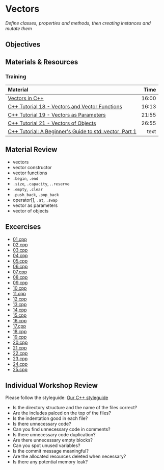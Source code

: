# Vectors
*Define classes, properties and methods, then creating instances and mutate them*

## Objectives

## Materials & Resources
### Training
| Material | Time |
|:---------|-----:|
| [Vectors in C++](https://www.youtube.com/watch?v=SGyutdso6_c) | 16:00 |
| [C++ Tutorial 18 - Vectors and Vector Functions](https://www.youtube.com/watch?v=Cq1h1KPoGBU) | 16:13 |
| [C++ Tutorial 19 - Vectors as Parameters](https://www.youtube.com/watch?v=ReWNqNAhlkY) | 21:55 |
| [C++ Tutorial 21 - Vectors of Objects](https://www.youtube.com/watch?v=iPlW5tSUOUM) | 26:55 |
| [C++ Tutorial: A Beginner's Guide to std::vector, Part 1](http://www.codeguru.com/cpp/cpp/cpp_mfc/stl/article.php/c4027/C-Tutorial-A-Beginners-Guide-to-stdvector-Part-1.htm) | text |


## Material Review
 - vectors
 - vector constructor
 - vector functions
 - `.begin`, `.end`
 - `.size`, `.capacity`, .`.reserve`
 - `.empty`, `.clear`
 - `.push_back`, `.pop_back`
 - operator[], `.at`, `.swap`
 - vector as parameters
 - vector of objects


## Excercises
 - [01.cpp](workshop/01.cpp)
 - [02.cpp](workshop/02.cpp)
 - [03.cpp](workshop/03.cpp)
 - [04.cpp](workshop/04.cpp)
 - [05.cpp](workshop/05.cpp)
 - [06.cpp](workshop/06.cpp)
 - [07.cpp](workshop/07.cpp)
 - [08.cpp](workshop/08.cpp)
 - [09.cpp](workshop/09.cpp)
 - [10.cpp](workshop/10.cpp)
 - [11.cpp](workshop/11.cpp)
 - [12.cpp](workshop/12.cpp)
 - [13.cpp](workshop/13.cpp)
 - [14.cpp](workshop/14.cpp)
 - [15.cpp](workshop/15.cpp)
 - [16.cpp](workshop/16.cpp)
 - [17.cpp](workshop/17.cpp)
 - [18.cpp](workshop/18.cpp)
 - [19.cpp](workshop/19.cpp)
 - [20.cpp](workshop/20.cpp)
 - [21.cpp](workshop/21.cpp)
 - [22.cpp](workshop/22.cpp)
 - [23.cpp](workshop/23.cpp)
 - [24.cpp](workshop/24.cpp)
 - [25.cpp](workshop/25.cpp)


## Individual Workshop Review
Please follow the styleguide: [Our C++ styleguide](../../styleguide/cpp.md)

 - Is the directory structure and the name of the files correct?
 - Are the includes palced on the top of the files?
 - Is the indentation good in each file?
 - Is there unnecessary code?
 - Can you find unnecessary code in comments?
 - Is there unnecessary code duplication?
 - Are there unnecessary empty blocks?
 - Can you spot unused variables?
 - Is the commit message meaningful?
 - Are the allocated resources deleted when necessary?
 - Is there any potential memory leak?

